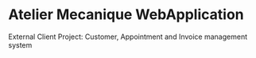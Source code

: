 # Atelier Mecanique WebApplication
External Client Project: Customer, Appointment and Invoice management system
